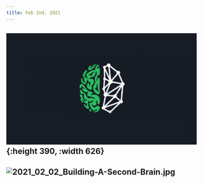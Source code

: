 ```yaml
---
title: Feb 2nd, 2021
---
```


## ![Building-A-Second-Brain.jpg](/assets/journals_2021_02_02_1612284697620_0.jpg){:height 390, :width 626}
## ![2021_02_02_Building-A-Second-Brain.jpg](https://cdn.logseq.com/%2F3b548892-a87e-4afd-97ac-fd481718528cc664c067-1206-4995-a503-06fe6d15b5b62021_02_02_Building-A-Second-Brain.jpg?Expires=4765885021&Signature=byDr9xYVZoK2SQHFZ8AXr~aWbnrvqKbfPi8K3dm-MBoA35y1Jg24dR55gKAYaVGHtNryod0kETQy730F~L39TF08XynIvMkGzSVxmko6gCOUrEsAqsyZvv0ylq1Y5JlfLBzz~ABxhRGuV6RSBJhl0gx254q3o2BISkTZ9zAs3gu4P9NvFRI0ltBvts1k6QKNskR155JI2KKQWyLZQhglyGHPh2iwwUogLFT-rKp0wSi1oOteDXRSbYwT6IhdImuhcIgbt3WUcyWQY3m5vzIN1JKMiZZit-iGYz6j8LMdI9~DXPY1dVODm8wzso671s~Yf-q5sTZ31jG8ho7YZ12LiQ__&Key-Pair-Id=APKAJE5CCD6X7MP6PTEA)
